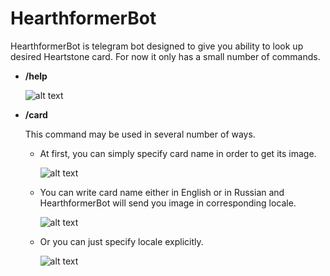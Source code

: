 HearthformerBot
==========

HearthformerBot is telegram bot designed to give you ability to look up desired Heartstone card.
For now it only has a small number of commands.

* **/help**

  ![alt text](http://i.imgur.com/4uri7L3.png "/help example")

* **/card**

  This command may be used in several number of ways.

  * At first, you can simply specify card name in order to get its image.

    ![alt text](http://i.imgur.com/UAyEiOg.png "/card example")

  * You can write card name either in English or in Russian and HearthformerBot will send you image in corresponding locale.

    ![alt text](http://i.imgur.com/WcXYqmD.png "/card language detection example")

  * Or you can just specify locale explicitly.

    ![alt text](http://i.imgur.com/cBYGKbN.png "/card explicit locale example")
